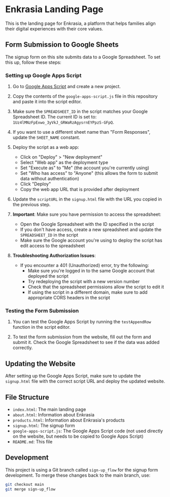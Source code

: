 # Enkrasia Landing Page

This is the landing page for Enkrasia, a platform that helps families align their digital experiences with their core values.

## Form Submission to Google Sheets

The signup form on this site submits data to a Google Spreadsheet. To set this up, follow these steps:

### Setting up Google Apps Script

1. Go to [Google Apps Script](https://script.google.com/) and create a new project.

2. Copy the contents of the `google-apps-script.js` file in this repository and paste it into the script editor.

3. Make sure the `SPREADSHEET_ID` in the script matches your Google Spreadsheet ID. The current ID is set to: `1Uz4lMNzFpExwo_3yVkJ_GRWaRzAgysrnEYPpzS-GFpQ`.

4. If you want to use a different sheet name than "Form Responses", update the `SHEET_NAME` constant.

5. Deploy the script as a web app:
   - Click on "Deploy" > "New deployment"
   - Select "Web app" as the deployment type
   - Set "Execute as" to "Me" (the account you're currently using)
   - Set "Who has access" to "Anyone" (this allows the form to submit data without authentication)
   - Click "Deploy"
   - Copy the web app URL that is provided after deployment

6. Update the `scriptURL` in the `signup.html` file with the URL you copied in the previous step.

7. **Important**: Make sure you have permission to access the spreadsheet:
   - Open the Google Spreadsheet with the ID specified in the script
   - If you don't have access, create a new spreadsheet and update the `SPREADSHEET_ID` in the script
   - Make sure the Google account you're using to deploy the script has edit access to the spreadsheet

8. **Troubleshooting Authorization Issues**:
   - If you encounter a 401 (Unauthorized) error, try the following:
     - Make sure you're logged in to the same Google account that deployed the script
     - Try redeploying the script with a new version number
     - Check that the spreadsheet permissions allow the script to edit it
     - If using the script in a different domain, make sure to add appropriate CORS headers in the script

### Testing the Form Submission

1. You can test the Google Apps Script by running the `testAppendRow` function in the script editor.

2. To test the form submission from the website, fill out the form and submit it. Check the Google Spreadsheet to see if the data was added correctly.

## Updating the Website

After setting up the Google Apps Script, make sure to update the `signup.html` file with the correct script URL and deploy the updated website.

## File Structure

- `index.html`: The main landing page
- `about.html`: Information about Enkrasia
- `products.html`: Information about Enkrasia's products
- `signup.html`: The signup form
- `google-apps-script.js`: The Google Apps Script code (not used directly on the website, but needs to be copied to Google Apps Script)
- `README.md`: This file

## Development

This project is using a Git branch called `sign-up_flow` for the signup form development. To merge these changes back to the main branch, use:

```bash
git checkout main
git merge sign-up_flow
```